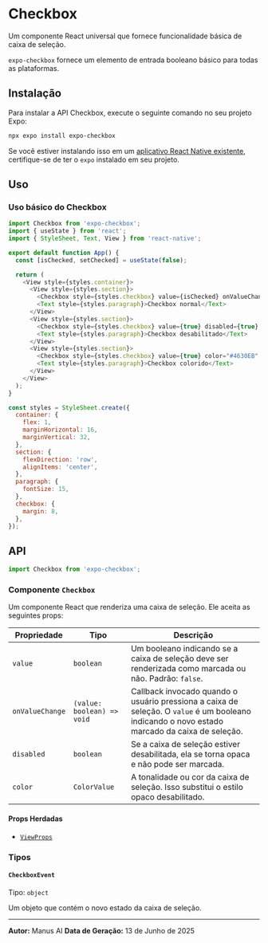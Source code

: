 # Checkbox

Um componente React universal que fornece funcionalidade básica de caixa de seleção.

`expo-checkbox` fornece um elemento de entrada booleano básico para todas as plataformas.

## Instalação

Para instalar a API Checkbox, execute o seguinte comando no seu projeto Expo:

```bash
npx expo install expo-checkbox
```

Se você estiver instalando isso em um [aplicativo React Native existente](https://reactnative.dev/docs/integration-with-existing-apps), certifique-se de ter o `expo` instalado em seu projeto.

## Uso

### Uso básico do Checkbox

```javascript
import Checkbox from 'expo-checkbox';
import { useState } from 'react';
import { StyleSheet, Text, View } from 'react-native';

export default function App() {
  const [isChecked, setChecked] = useState(false);

  return (
    <View style={styles.container}>
      <View style={styles.section}>
        <Checkbox style={styles.checkbox} value={isChecked} onValueChange={setChecked} />
        <Text style={styles.paragraph}>Checkbox normal</Text>
      </View>
      <View style={styles.section}>
        <Checkbox style={styles.checkbox} value={true} disabled={true} />
        <Text style={styles.paragraph}>Checkbox desabilitado</Text>
      </View>
      <View style={styles.section}>
        <Checkbox style={styles.checkbox} value={true} color="#4630EB" />
        <Text style={styles.paragraph}>Checkbox colorido</Text>
      </View>
    </View>
  );
}

const styles = StyleSheet.create({
  container: {
    flex: 1,
    marginHorizontal: 16,
    marginVertical: 32,
  },
  section: {
    flexDirection: 'row',
    alignItems: 'center',
  },
  paragraph: {
    fontSize: 15,
  },
  checkbox: {
    margin: 8,
  },
});
```

## API

```javascript
import Checkbox from 'expo-checkbox';
```

### Componente `Checkbox`

Um componente React que renderiza uma caixa de seleção. Ele aceita as seguintes props:

| Propriedade | Tipo | Descrição |
| --- | --- | --- |
| `value` | `boolean` | Um booleano indicando se a caixa de seleção deve ser renderizada como marcada ou não. Padrão: `false`. |
| `onValueChange` | `(value: boolean) => void` | Callback invocado quando o usuário pressiona a caixa de seleção. O `value` é um booleano indicando o novo estado marcado da caixa de seleção. |
| `disabled` | `boolean` | Se a caixa de seleção estiver desabilitada, ela se torna opaca e não pode ser marcada. |
| `color` | `ColorValue` | A tonalidade ou cor da caixa de seleção. Isso substitui o estilo opaco desabilitado. |

#### Props Herdadas

*   [`ViewProps`](https://reactnative.dev/docs/view#props)

### Tipos

#### `CheckboxEvent`

Tipo: `object`

Um objeto que contém o novo estado da caixa de seleção.

---

**Autor:** Manus AI
**Data de Geração:** 13 de Junho de 2025

